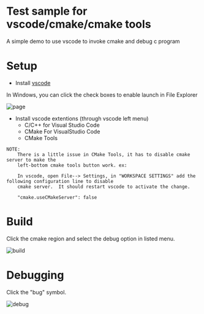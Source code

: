 # Test sample for vscode/cmake/cmake tools

A simple demo to use vscode to invoke cmake and debug c program 

# Setup

* Install [vscode](https://code.visualstudio.com/download)

In Windows, you can click the check boxes to enable launch in File Explorer

![page](https://drive.google.com/file/d/0Bx0BLlzITKC1YXA5UTNOQWxJT3M/view?usp=sharing)

* Install vscode extentions (through vscode left menu)
    * C/C++ for Visual Studio Code
    * CMake For VisualStudio Code
    * CMake Tools

```
NOTE:
    There is a little issue in CMake Tools, it has to disable cmake server to make the 
    left-bottom cmake tools button work. ex:

    In vscode, open File--> Settings, in "WORKSPACE SETTINGS" add the following configuration line to disable
    cmake server.  It should restart vscode to activate the change.

    "cmake.useCMakeServer": false
```
# Build

Click the cmake region and select the debug option in listed menu.

![build](https://drive.google.com/file/d/0Bx0BLlzITKC1QzF2M29vLVpiclk/view?usp=sharing)

# Debugging

Click the "bug" symbol.

![debug](https://drive.google.com/file/d/0Bx0BLlzITKC1bUFEc18zMHU1dUU/view?usp=sharing)


